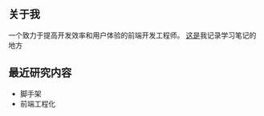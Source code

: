 ## 关于我
一个致力于提高开发效率和用户体验的前端开发工程师。
[这是](https://github.com/buddywang/blog/issues)我记录学习笔记的地方
## 最近研究内容
- 脚手架
- 前端工程化
